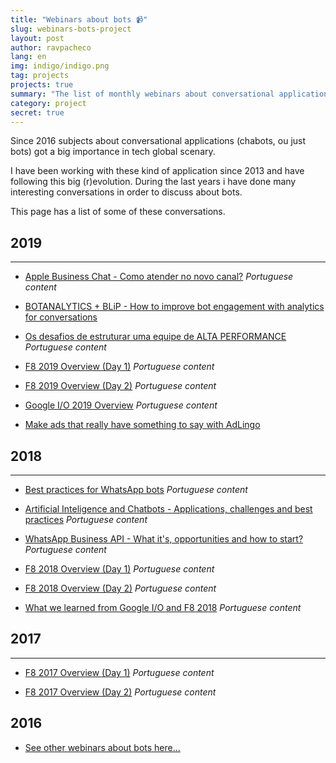```yaml
---
title: "Webinars about bots 📹"
slug: webinars-bots-project
layout: post
author: ravpacheco
lang: en
img: indigo/indigo.png
tag: projects
projects: true
summary: "The list of monthly webinars about conversational applications"
category: project
secret: true
---
```


Since 2016 subjects about conversational applications (chabots, ou just bots) got a big importance in tech global scenary.

I have been working with these kind of application since 2013 and have following this big (r)evolution. During the last years i have done many interesting conversations in order to discuss about bots.

This page has a list of some of these conversations.

## 2019
-----------------------------

* [Apple Business Chat - Como atender no novo canal?](https://conversa.take.net/apple-business-chat) 
*Portuguese content*

* [BOTANALYTICS + BLiP - How to improve bot engagement with analytics for conversations](https://conversa.take.net/botanalytics-blip)

* [Os desafios de estruturar uma equipe de ALTA PERFORMANCE](https://conversa.take.net/webinar-equipe-de-alta-performance)
*Portuguese content*

* [F8 2019 Overview (Day 1)](https://www.facebook.com/talktotake/videos/867300336940390/)
*Portuguese content*

* [F8 2019 Overview (Day 2)](https://www.facebook.com/talktotake/videos/1227530307403011/)
*Portuguese content*

* [Google I/O 2019 Overview](https://www.facebook.com/talktotake/videos/846348719056806/)
*Portuguese content*

* [Make ads that really have something to say with AdLingo](http://blip.ai/webinar-adlingo)

## 2018
-----------------------------

* [Best practices for WhatsApp bots](https://conversa.take.net/webinar-boas-praticas-no-whatsapp)
*Portuguese content*

* [Artificial Inteligence and Chatbots - Applications, challenges and best practices](https://conversa.take.net/webinar-inteligencia-artificial)
*Portuguese content*

* [WhatsApp Business API - What it's, opportunities and how to start?](https://conversa.take.net/webinar-inteligencia-artificial)
*Portuguese content*

* [F8 2018 Overview (Day 1)](https://www.facebook.com/talktotake/videos/1966402003401094/)
*Portuguese content*

* [F8 2018 Overview (Day 2)](https://www.facebook.com/talktotake/videos/1967706946603933/)
*Portuguese content*

* [What we learned from Google I/O and F8 2018](https://conversa.take.net/webinar-aprendizados-googleio-f8)
*Portuguese content*

## 2017
-----------------------------

* [F8 2017 Overview (Day 1)](https://www.facebook.com/talktotake/videos/1481917191849580/)
*Portuguese content*

* [F8 2017 Overview (Day 2)](https://www.facebook.com/talktotake/videos/1483005218407444/)
*Portuguese content*

## 2016

* [See other webinars about bots here...](/chatbot-weekly-summary-project/)